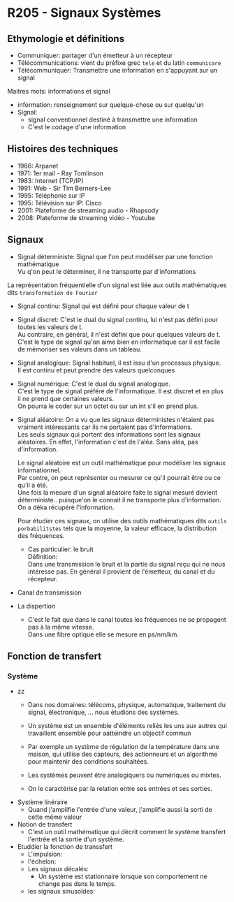 # R205 - Signaux Systèmes

## Ethymologie et définitions

- Communiquer: partager d'un émetteur à un récepteur
- Télécommunications: vient du préfixe grec `tele` et du latin `communicare`
- Télécommuniquer: Transmettre une information en s'appuyant sur un signal

Maitres mots: informations et signal

- information: renseignement sur quelque-chose ou sur quelqu'un
- Signal:
  - signal conventionnel destiné à transmettre une information
  - C'est le codage d'une information


## Histoires des techniques

- 1966: Arpanet
- 1971: 1er mail - Ray Tomlinson
- 1983: Internet (TCP/IP)
- 1991: Web - Sir Tim Berners-Lee
- 1995: Téléphonie sur IP
- 1995: Télévision sur IP: Cisco
- 2001: Plateforme de streaming audio - Rhapsody
- 2008: Plateforme de streaming vidéo - Youtube

## Signaux

- Signal déterministe: Signal que l'on peut modéliser par une fonction mathématique  
  Vu q'on peut le déterminer, il ne transporte par d'informations

La représentation fréquentielle d'un signal est liée aux outils mathématiques dits `transformation de Fourier`

- Signal continu: Signal qui est défini pour chaque valeur de t
- Signal discret: C'est le dual du signal continu, lui n'est pas défini pour toutes les valeurs de t.  
  Au contraire, en général, il n'est défini que pour quelques valeurs de t.  
  C'est le type de signal qu'on aime bien en informatique car il est facile de mémoriser ses valeurs dans un tableau.

- Signal analogique: Signal habituel, il est issu d'un processus physique.  
  Il est continu et peut prendre des valeurs quelconques

- Signal numérique: C'est le dual du signal analogique.  
  C'est le type de signal préféré de l'informatique. Il est discret et en plus il ne prend que certaines valeurs.  
  On pourra le coder sur un octet ou sur un int s'il en prend plus.

- Signal aléatoire: On a vu que les signaux déterministes n'étaient pas vraiment intéressants car ils ne portaient pas d'informations.  
  Les seuls signaux qui portent des informations sont les signaux aléatoires.
  En effet, l'information c'est de l'aléa. Sans aléa, pas d'information.

  Le signal aléatoire est un outil mathématique pour modéliser les signaux informationnel.  
  Par contre, on peut représenter ou mesurer ce qu'il pourrait être ou ce qu'il a été.  
  Une fois la mesure d'un signal aléatoire faite le signal mesuré devient déterministe.. puisque'on le connait il ne transporte plus d'information.
  On a déka récupéré l'information.

  Pour étudier ces signaux, on utilise des outils mathématiques dits `outils porbabilitstes` tels que la moyenne, la valeur efficace, la distribution des fréquences.

  - Cas particulier: le bruit  
    Définition:  
      Dans une transmission le bruit et la partie du signal reçu qui ne nous intéresse pas.
      En général il provient de l'émetteur, du canal et du récepteur.

- Canal de transmission

- La dispertion
  - C'est le fait que dans le canal toutes les fréquences ne se propagent pas à la même vitesse.  
  Dans une fibre optique elle se mesure en ps/nm/km.

## Fonction de transfert

### Système

- zz
  - Dans nos domaines: télécoms, physique, automatique, traitement du signal, électronique, ... nous étudions des systèmes.

  - Un système est un ensemble d'éléments reliés les uns aux autres qui travaillent ensemble pour aatteindre un objectif commun

  - Par exemple un système de régulation de la température dans une maison, qui utilise des capteurs, des actionneurs et un algorithme pour maintenir des conditions souhaitées.
  - Les systèmes peuvent être analogiquers ou numériques ou mixtes.

  - On le caractérise par la relation entre ses entrées et ses sorties.
- Système linéraire
  - Quand j'amplifie l'entrée d'une valeur, j'amplifie aussi la sorti de cette même valeur
- Notion de transfert
  - C'est un outil mathématique qui décrit comment le système transfert l'entrée et la sortie d'un système.
- Etuddier la fonction de transsfert
  - L'impulsion:
  - l'échelon:
  - Les signaux décalés:
    - Un système est stationnaire lorsque son comportement ne change pas dans le temps.
  - les signaux sinusoïdes:
